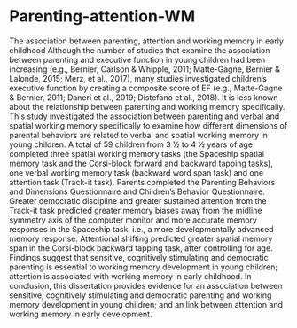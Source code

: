 # Parenting-attention-WM
The association between parenting, attention and working memory in early childhood
  Although the number of studies that examine the association between parenting and executive function in young children had been increasing (e.g., Bernier, Carlson & Whipple, 2011; Matte-Gagne, Bernier & Lalonde, 2015; Merz, et al., 2017), many studies investigated children’s executive function by creating a composite score of EF (e.g., Matte-Gagne & Bernier, 2011; Daneri et al., 2019; Distefano et al., 2018). It is less known about the relationship between parenting and working memory specifically. 
  This study investigated the association between parenting and verbal and spatial working memory specifically to examine how different dimensions of parental behaviors are related to verbal and spatial working memory in young children. A total of 59 children from 3 ½ to 4 ½ years of age completed three spatial working memory tasks (the Spaceship spatial memory task and the Corsi-block forward and backward tapping tasks), one verbal working memory task (backward word span task) and one attention task (Track-it task). Parents completed the Parenting Behaviors and Dimensions Questionnaire and Children’s Behavior Questionnaire. Greater democratic discipline and greater sustained attention from the Track-it task predicted greater memory biases away from the midline symmetry axis of the computer monitor and more accurate memory responses in the Spaceship task, i.e., a more developmentally advanced memory response. Attentional shifting predicted greater spatial memory span in the Corsi-block backward tapping task, after controlling for age. Findings suggest that sensitive, cognitively stimulating and democratic parenting is essential to working memory development in young children; attention is associated with working memory in early childhood. In conclusion, this dissertation provides evidence for an association between sensitive, cognitively stimulating and democratic parenting and working memory development in young children; and an link between attention and working memory in early development. 

